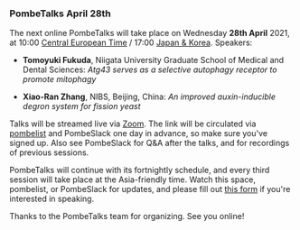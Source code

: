 ### PombeTalks April 28th
<!-- pombase_flags: frontpage -->
<!-- newsfeed_thumbnail: PombeTalks32px.png -->

The next online PombeTalks will take place on Wednesday **28th April**
2021, at 10:00 [Central European
Time](https://greenwichmeantime.com/time-zone/europe/european-union/central-european-time/)
/ 17:00 [Japan &
Korea](https://greenwichmeantime.com/time-zone/gmt-plus-9/). Speakers:

 - **Tomoyuki Fukuda**, Niigata University Graduate School of Medical and Dental Sciences: *Atg43 serves as a selective autophagy receptor to promote mitophagy*

 - **Xiao-Ran Zhang**, NIBS, Beijing, China: *An improved auxin-inducible degron system for fission yeast*

Talks will be streamed live via [Zoom](https://zoom.us/). The link
will be circulated via
[pombelist](https://lists.cam.ac.uk/mailman/listinfo/ucam-pombelist)
and PombeSlack one day in advance, so make sure you've signed up. Also
see PombeSlack for Q&A after the talks, and for recordings of previous
sessions.

PombeTalks will continue with its fortnightly schedule, and every
third session will take place at the Asia-friendly time. Watch
this space, pombelist, or PombeSlack for updates, and please fill out
[this form](https://docs.google.com/forms/d/e/1FAIpQLSdjnkJfadUwM2eKIBJBQXeLt3aOfzrQEb3D8lvNym1g93DIRQ/viewform)
if you're interested in speaking.

Thanks to the PombeTalks team for organizing. See you online!


